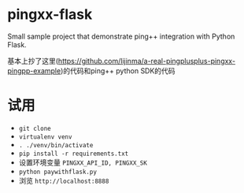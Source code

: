 # pingxx-flask
Small sample project that demonstrate ping++ integration with Python Flask.

基本上抄了这里(https://github.com/lijinma/a-real-pingplusplus-pingxx-pingpp-example)的代码和ping++ python SDK的代码

# 试用
* `git clone`
* `virtualenv venv`
* `. ./venv/bin/activate`
* `pip install -r requirements.txt`
* 设置环境变量 `PINGXX_API_ID, PINGXX_SK`
* `python paywithflask.py`
* 浏览 `http://localhost:8888`
